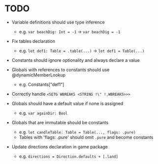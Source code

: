 # TODO

- Variable definitions should use type inference
  - e.g. `var beachDig: Int = -1` -> `var beachDig = -1`

- Fix tables declaration
  - e.g. `let def1: Table = .table(...)` -> `let def1 = Table(...)`

- Constants should ignore optionality and always declare a value

- Globals with references to constants should use @dynamicMemberLookup
  - e.g. Constants["def1"]

- Correctly handle `<SETG WBREAKS <STRING !\" !,WBREAKS>>>`

- Globals should have a default value if none is assigned
  - e.g. `var againDir: Bool`

- Globals that are immutable should be constants
  - e.g. `let candleTable: Table = Table(..., flags: .pure)`
  - Tables with 'flags: .pure' should omit `.pure` and become constants

- Update directions declaration in game package
  - e.g. `directions = Direction.defaults + [.land]`

